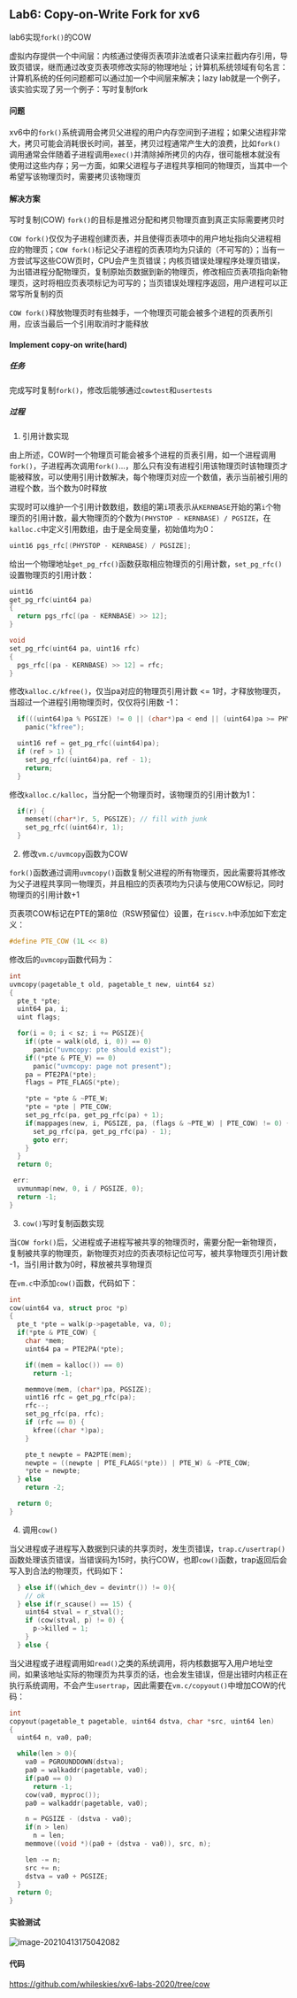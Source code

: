 ## Lab6: Copy-on-Write Fork for xv6

lab6实现`fork()`的COW

虚拟内存提供一个中间层：内核通过使得页表项非法或者只读来拦截内存引用，导致页错误，继而通过改变页表项修改实际的物理地址；计算机系统领域有句名言：计算机系统的任何问题都可以通过加一个中间层来解决；lazy lab就是一个例子，该实验实现了另一个例子：写时复制fork

#### 问题

xv6中的`fork()`系统调用会拷贝父进程的用户内存空间到子进程；如果父进程非常大，拷贝可能会消耗很长时间，甚至，拷贝过程通常产生大的浪费，比如`fork()`调用通常会伴随着子进程调用`exec()`并清除掉所拷贝的内存，很可能根本就没有使用过这些内存；另一方面，如果父进程与子进程共享相同的物理页，当其中一个希望写该物理页时，需要拷贝该物理页

#### 解决方案

写时复制(COW) `fork()`的目标是推迟分配和拷贝物理页直到真正实际需要拷贝时

`COW fork()`仅仅为子进程创建页表，并且使得页表项中的用户地址指向父进程相应的物理页；`COW fork()`标记父子进程的页表项均为只读的（不可写的）；当有一方尝试写这些COW页时，CPU会产生页错误；内核页错误处理程序处理页错误，为出错进程分配物理页，复制原始页数据到新的物理页，修改相应页表项指向新物理页，这时将相应页表项标记为可写的；当页错误处理程序返回，用户进程可以正常写所复制的页

`COW fork()`释放物理页时有些棘手，一个物理页可能会被多个进程的页表所引用，应该当最后一个引用取消时才能释放

#### Implement copy-on write(hard)

##### 任务

完成写时复制`fork()`，修改后能够通过`cowtest`和`usertests`

##### 过程

1. 引用计数实现

由上所述，COW时一个物理页可能会被多个进程的页表引用，如一个进程调用`fork()`，子进程再次调用`fork()`...，那么只有没有进程引用该物理页时该物理页才能被释放，可以使用引用计数解决，每个物理页对应一个数值，表示当前被引用的进程个数，当个数为0时释放

实现时可以维护一个引用计数数组，数组的第`i`项表示从`KERNBASE`开始的第`i`个物理页的引用计数，最大物理页的个数为`(PHYSTOP - KERNBASE) / PGSIZE`，在`kalloc.c`中定义引用数组，由于是全局变量，初始值均为0：

```c
uint16 pgs_rfc[(PHYSTOP - KERNBASE) / PGSIZE];
```

给出一个物理地址`get_pg_rfc()`函数获取相应物理页的引用计数，`set_pg_rfc()`设置物理页的引用计数：

```c
uint16
get_pg_rfc(uint64 pa)
{
  return pgs_rfc[(pa - KERNBASE) >> 12];
}

void
set_pg_rfc(uint64 pa, uint16 rfc)
{
  pgs_rfc[(pa - KERNBASE) >> 12] = rfc;
}
```

修改`kalloc.c/kfree()`，仅当pa对应的物理页引用计数 <= 1时，才释放物理页，当超过一个进程引用物理页时，仅仅将引用数 -1：

```c
  if(((uint64)pa % PGSIZE) != 0 || (char*)pa < end || (uint64)pa >= PHYSTOP)
    panic("kfree");

  uint16 ref = get_pg_rfc((uint64)pa);
  if (ref > 1) {
    set_pg_rfc((uint64)pa, ref - 1);
    return;
  }
```

修改`kalloc.c/kalloc`，当分配一个物理页时，该物理页的引用计数为1：

```c
  if(r) {
    memset((char*)r, 5, PGSIZE); // fill with junk
    set_pg_rfc((uint64)r, 1);
  }
```

2. 修改`vm.c/uvmcopy`函数为COW

`fork()`函数通过调用`uvmcopy()`函数复制父进程的所有物理页，因此需要将其修改为父子进程共享同一物理页，并且相应的页表项均为只读与使用COW标记，同时物理页的引用计数+1

页表项COW标记在PTE的第8位（RSW预留位）设置，在`riscv.h`中添加如下宏定义：

```c
#define PTE_COW (1L << 8)
```

修改后的`uvmcopy`函数代码为：

```c
int
uvmcopy(pagetable_t old, pagetable_t new, uint64 sz)
{
  pte_t *pte;
  uint64 pa, i;
  uint flags;

  for(i = 0; i < sz; i += PGSIZE){
    if((pte = walk(old, i, 0)) == 0)
      panic("uvmcopy: pte should exist");
    if((*pte & PTE_V) == 0)
      panic("uvmcopy: page not present");
    pa = PTE2PA(*pte);
    flags = PTE_FLAGS(*pte);

    *pte = *pte & ~PTE_W;
    *pte = *pte | PTE_COW;
    set_pg_rfc(pa, get_pg_rfc(pa) + 1);
    if(mappages(new, i, PGSIZE, pa, (flags & ~PTE_W) | PTE_COW) != 0) {
      set_pg_rfc(pa, get_pg_rfc(pa) - 1);
      goto err;
    }
  }
  return 0;

 err:
  uvmunmap(new, 0, i / PGSIZE, 0);
  return -1;
}
```

3. `cow()`写时复制函数实现

当`COW fork()`后，父进程或子进程写被共享的物理页时，需要分配一新物理页，复制被共享的物理页，新物理页对应的页表项标记位可写，被共享物理页引用计数 -1，当引用计数为0时，释放被共享物理页

在`vm.c`中添加`cow()`函数，代码如下：

```c
int
cow(uint64 va, struct proc *p)
{
  pte_t *pte = walk(p->pagetable, va, 0);
  if(*pte & PTE_COW) {
    char *mem;
    uint64 pa = PTE2PA(*pte);

    if((mem = kalloc()) == 0) 
      return -1;

    memmove(mem, (char*)pa, PGSIZE);
    uint16 rfc = get_pg_rfc(pa);
    rfc--;
    set_pg_rfc(pa, rfc);
    if (rfc == 0) {
      kfree((char *)pa);
    }

    pte_t newpte = PA2PTE(mem);
    newpte = ((newpte | PTE_FLAGS(*pte)) | PTE_W) & ~PTE_COW;
    *pte = newpte;
  } else 
    return -2;

  return 0;
}
```

4. 调用`cow()`

当父进程或子进程写入数据到只读的共享页时，发生页错误，`trap.c/usertrap()`函数处理该页错误，当错误码为15时，执行COW，也即`cow()`函数，trap返回后会写入到合法的物理页，代码如下：

```c
  } else if((which_dev = devintr()) != 0){
    // ok
  } else if(r_scause() == 15) {
    uint64 stval = r_stval();
    if (cow(stval, p) != 0) {
      p->killed = 1;
    }
  } else {
```

当父进程或子进程调用如`read()`之类的系统调用，将内核数据写入用户地址空间，如果该地址实际的物理页为共享页的话，也会发生错误，但是出错时内核正在执行系统调用，不会产生`usertrap`，因此需要在`vm.c/copyout()`中增加COW的代码：

```c
int
copyout(pagetable_t pagetable, uint64 dstva, char *src, uint64 len)
{
  uint64 n, va0, pa0;

  while(len > 0){
    va0 = PGROUNDDOWN(dstva);
    pa0 = walkaddr(pagetable, va0);
    if(pa0 == 0)
      return -1;
    cow(va0, myproc());
    pa0 = walkaddr(pagetable, va0);

    n = PGSIZE - (dstva - va0);
    if(n > len)
      n = len;
    memmove((void *)(pa0 + (dstva - va0)), src, n);

    len -= n;
    src += n;
    dstva = va0 + PGSIZE;
  }
  return 0;
}
```

#### 实验测试

![image-20210413175042082](https://whileskies-pic.oss-cn-beijing.aliyuncs.com/20210413175049.png)

#### 代码

https://github.com/whileskies/xv6-labs-2020/tree/cow